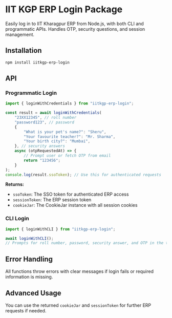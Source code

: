 # IIT KGP ERP Login Package

Easily log in to IIT Kharagpur ERP from Node.js, with both CLI and programmatic APIs. Handles OTP, security questions, and session management.

## Installation

```sh
npm install iitkgp-erp-login
```

## API

### Programmatic Login

```ts
import { loginWithCredentials } from "iitkgp-erp-login";

const result = await loginWithCredentials(
    "23XX12345", // roll number
    "password123", // password
    {
        "What is your pet's name?": "Sheru",
        "Your favourite teacher?": "Mr. Sharma",
        "Your birth city?": "Mumbai",
    }, // security answers
    async (otpRequestedAt) => {
        // Prompt user or fetch OTP from email
        return "123456";
    }
);
console.log(result.ssoToken); // Use this for authenticated requests
```

**Returns:**

-   `ssoToken`: The SSO token for authenticated ERP access
-   `sessionToken`: The ERP session token
-   `cookieJar`: The CookieJar instance with all session cookies

### CLI Login

```ts
import { loginWithCLI } from "iitkgp-erp-login";

await loginWithCLI();
// Prompts for roll number, password, security answer, and OTP in the terminal
```

## Error Handling

All functions throw errors with clear messages if login fails or required information is missing.

## Advanced Usage

You can use the returned `cookieJar` and `sessionToken` for further ERP requests if needed.
